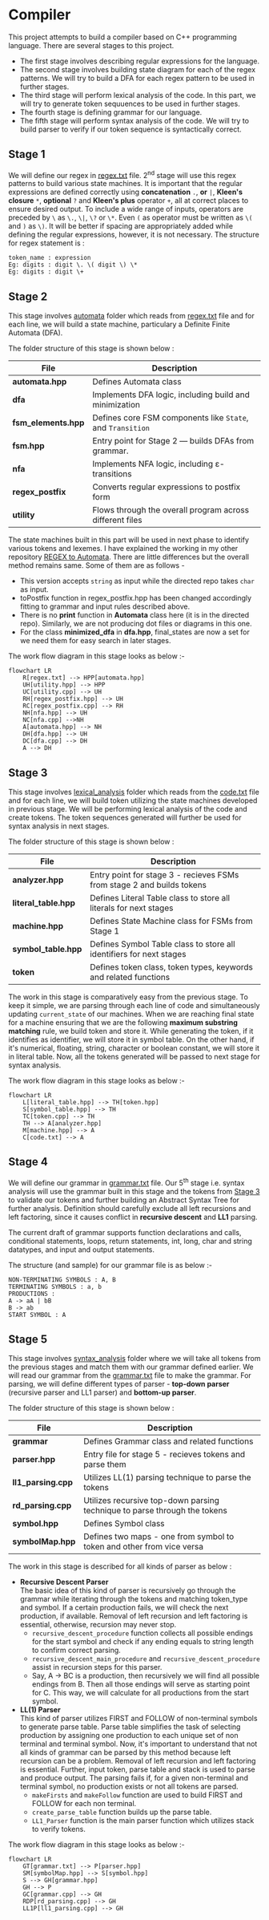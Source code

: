 # Compiler
This project attempts to build a compiler based on C++ programming language. There are several stages to this project. 
<ul>
    <li> The first stage involves describing regular expressions for the language. </li>
    <li> The second stage involves building state diagram for each of the regex patterns. We will try to build a DFA for each regex pattern to be used in further stages. </li>
    <li> The third stage will perform lexical analysis of the code. In this part, we will try to generate token sequuences to be used in further stages. </li>
    <li> The fourth stage is defining grammar for our language. </li>
    <li> The fifth stage will perform syntax analysis of the code. We will try to build parser to verify if our token sequence is syntactically correct.
</ul>

## Stage 1
We will define our regex in [regex.txt](sourceFiles/regex.txt) file. 2<sup>nd</sup> stage will use this regex patterns to build various state machines. It is important that the regular expressions are defined correctly using **concatenation** `.`, **or** `|`, **Kleen's closure** `*`, **optional** `?` and **Kleen's plus** operator `+`, all at correct places to ensure desired output. To include a wide range of inputs, operators are preceded by `\` as `\.`, `\|`, `\?` or `\*`. Even `(` as operator must be written as `\(` and `)` as `\)`. It will be better if spacing are appropriately added while defining the regular expressions, however, it is not necessary. The structure for regex statement is : 
```
token_name : expression
Eg: digits : digit \. \( digit \) \*
Eg: digits : digit \+
```

## Stage 2
This stage involves [automata](automata) folder which reads from [regex.txt](sourceFiles/regex.txt) file and for each line, we will build a state machine, particulary a Definite Finite Automata (DFA). 

The folder structure of this stage is shown below : 

| File                           | Description                                                 | 
|--------------------------------|-------------------------------------------------------------| 
| **automata.hpp**               | Defines Automata class                                      | 
| **dfa**                        | Implements DFA logic, including build and minimization      |
| **fsm_elements.hpp**           | Defines core FSM components like `State`, and `Transition`  |
| **fsm.hpp**                    | Entry point for Stage 2 — builds DFAs from grammar.         |
| **nfa**                        | Implements NFA logic, including ε-transitions               |
| **regex_postfix**              | Converts regular expressions to postfix form                |
| **utility**                    | Flows through the overall program across different files    |

The state machines built in this part will be used in next phase to identify various tokens and lexemes. I have explained the working in my other repository [REGEX to Automata](https://github.com/sauravatgithub-web/REGEX-to-Automata). There are little differences but the overall method remains same. Some of them are as follows - 
* This version accepts `string` as input while the directed repo takes `char` as input.
* toPostfix function in regex_postfix.hpp has been changed accordingly fitting to grammar and input rules   described above.
* There is no **print** function in **Automata** class here (it is in the directed repo). Similarly, we are not producing dot files or diagrams in this one.
* For the class **minimized_dfa** in **dfa.hpp**, final_states are now a set for we need them for easy search in later stages.

The work flow diagram in this stage looks as below :- 
```mermaid
flowchart LR
    R[regex.txt] --> HPP[automata.hpp]
    UH[utility.hpp] --> HPP
    UC[utility.cpp] --> UH
    RH[regex_postfix.hpp] --> UH
    RC[regex_postfix.cpp] --> RH
    NH[nfa.hpp] --> UH
    NC[nfa.cpp] -->NH
    A[automata.hpp] --> NH
    DH[dfa.hpp] --> UH
    DC[dfa.cpp] --> DH
    A --> DH
```

## Stage 3
This stage involves [lexical_analysis](lexical_analysis) folder which reads from the [code.txt](sourceFiles/code.txt) file and for each line, we will build token utilizing the state machines developed in previous stage. We will be  performing lexical analysis of the code and create tokens. The token sequences generated will further be used for syntax analysis in next stages.

The folder structure of this stage is shown below : 

| File                           | Description                                                            | 
|--------------------------------|------------------------------------------------------------------------| 
| **analyzer.hpp**               | Entry point for stage 3 - recieves FSMs from stage 2 and builds tokens |
| **literal_table.hpp**          | Defines Literal Table class to store all literals for next stages      |
| **machine.hpp**                | Defines State Machine class for FSMs from Stage 1                      |
| **symbol_table.hpp**           | Defines Symbol Table class to store all identifiers for next stages    |
| **token**                      | Defines token class, token types, keywords and related functions       |

The work in this stage is comparatively easy from the previous stage. To keep it simple, we are parsing through each line of code and simultaneously updating `current_state` of our machines. When we are reaching final state for a machine ensuring that we are the following **maximum substring matching** rule, we build token and store it. While generating the token, if it identifies as identifier, we will store it in symbol table. On the other hand, if it's numerical, floating, string, character or boolean constant, we will store it in literal table. Now, all the tokens generated will be passed to next stage for syntax analysis.

The work flow diagram in this stage looks as below :- 
```mermaid
flowchart LR
    L[literal_table.hpp] --> TH[token.hpp]
    S[symbol_table.hpp] --> TH
    TC[token.cpp] --> TH
    TH --> A[analyzer.hpp]
    M[machine.hpp] --> A
    C[code.txt] --> A
```

## Stage 4
We will define our grammar in [grammar.txt](sourceFiles/grammar.txt) file. Our 5<sup>th</sup> stage i.e. syntax analysis will use the grammar built in this stage and the tokens from [Stage 3](#stage-3) to validate our tokens and further building an Abstract Syntax Tree for further analysis. Definition should carefully exclude all left recursions and left factoring, since it causes conflict in **recursive descent** and **LL1** parsing.

The current draft of grammar supports function declarations and calls, conditional statements, loops, return statements, int, long, char and string datatypes, and input and output statements. 

The structure (and sample) for our grammar file is as below :-
```
NON-TERMINATING SYMBOLS : A, B
TERMINATING SYMBOLS : a, b
PRODUCTIONS : 
A -> aA | bB
B -> ab
START SYMBOL : A
```

## Stage 5
This stage involves [syntax_analysis](syntax_analysis) folder where we will take all tokens from the previous stages and match them with our grammar defined earlier. We will read our grammar from the [grammar.txt](sourceFiles/grammar.txt) file to make the grammar. For parsing, we will define different types of parser - **top-down parser** (recursive parser and LL1 parser) and **bottom-up parser**. 

The folder structure of this stage is shown below :

| File                         | Description                                                               | 
|------------------------------|---------------------------------------------------------------------------| 
| **grammar**                  | Defines Grammar class and related functions                               |
| **parser.hpp**               | Entry file for stage 5 - recieves tokens and parse them                   |
| **ll1_parsing.cpp**          | Utilizes LL(1) parsing technique to parse the tokens                      |
| **rd_parsing.cpp**           | Utilizes recursive top-down parsing technique to parse through the tokens |
| **symbol.hpp**               | Defines Symbol class                                                      |
| **symbolMap.hpp**            | Defines two maps - one from symbol to token and other from vice versa     |

The work in this stage is described for all kinds of parser as below :
- **Recursive Descent Parser**<br/>
The basic idea of this kind of parser is recursively go through the grammar while iterating through the tokens and matching token_type and symbol. If a certain production fails, we will check the next production, if available. Removal of left recursion and left factoring is essential, otherwise, recursion may never stop.
  - `recursive_descent_procedure` function collects all possible endings for the start symbol and check if any ending equals to string length to confirm correct parsing. 
  - `recursive_descent_main_procedure` and `recursive_descent_procedure` assist in recursion steps for this parser. 
  - Say, A -> BC is a production, then recursively we will find all possible endings from B. Then all those endings will serve as starting point for C. This way, we will calculate for all productions from the start symbol.
- **LL(1) Parser**<br/>
This kind of parser utilizes FIRST and FOLLOW of non-terminal symbols to generate parse table. Parse table simplifies the task of selecting production by assigning one production to each unique set of non terminal and terminal symbol. Now, it's important to understand that not all kinds of grammar can be parsed by this method because left recursion can be a problem. Removal of left recursion and left factoring is essential. Further, input token, parse table and stack is used to parse and produce output. The parsing fails if, for a given non-terminal and terminal symbol, no production exists or not all tokens are parsed.
  - `makeFirsts` and `makeFollow` function are used to build FIRST and FOLLOW for each non terminal.
  - `create_parse_table` function builds up the parse table.
  - `LL1_Parser` function is the main parser function which utilizes stack to verify tokens.

The work flow diagram in this stage looks as below :- 
```mermaid
flowchart LR
    GT[grammar.txt] --> P[parser.hpp]
    SM[symbolMap.hpp] --> S[symbol.hpp]
    S --> GH[grammar.hpp]
    GH --> P
    GC[grammar.cpp] --> GH
    RDP[rd_parsing.cpp] --> GH
    LL1P[ll1_parsing.cpp] --> GH
```